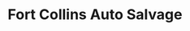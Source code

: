 ---
title: "Fort Collins Auto Salvage"
url: /fort-collins/fort-collins-auto-salvage/
shop: car parts
---
